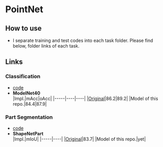 # PointNet
## How to use
- I separate training and test codes into each task folder. Please find below, folder links of each task.

## Links
### Classification
- [code](./Classification/README.md)
- **ModelNet40**  
    |Impl.|mAcc|oAcc|
    |-----|----|----|
    |[Original](https://github.com/charlesq34/pointnet)|86.2|89.2|
    |Model of this repo.|84.4|87.9|

### Part Segmentation
- [code](./ShapeNetPart/README.md)
- **ShapeNetPart**  
    |Impl.|mIoU|
    |-----|----|
    |[Original](https://github.com/charlesq34/pointnet)|83.7|
    |Model of this repo.|yet|

